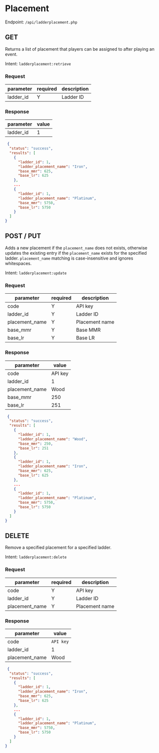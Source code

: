 # Placement
Endpoint: `/api/ladderplacement.php`

## GET
Returns a list of placement that players can be assigned to after playing an event.

Intent: `ladderplacement:retrieve`

### Request

| parameter | required | description |
| --------- | -------- | ----------- |
| ladder_id | Y        | Ladder ID   |

### Response

| parameter | value |
| --------- | ----- |
| ladder_id | 1     |

```json
 {
  "status": "success",
  "results": [
    {
      "ladder_id": 1,
      "ladder_placement_name": "Iron",
      "base_mmr": 625,
      "base_lr": 625
    },
    ...
    {
      "ladder_id": 1,
      "ladder_placement_name": "Platinum",
      "base_mmr": 5750,
      "base_lr": 5750
    }
  ]
}
```

## POST / PUT
Adds a new placement if the `placement_name` does not exists, otherwise updates the existing entry if the `placement_name` exists for the specified ladder. `placement_name` matching is case-insensitive and ignores whitespaces.

Intent: `ladderplacement:update`

### Request

| parameter      | required | description    |
| -------------- | -------- | -------------- |
| code           | Y        | API key        |
| ladder_id      | Y        | Ladder ID      |
| placement_name | Y        | Placement name |
| base_mmr       | Y        | Base MMR       |
| base_lr        | Y        | Base LR        |

### Response

| parameter      | value     |
| -------------- | --------- |
| code           | API key |
| ladder_id      | 1         |
| placement_name | Wood      |
| base_mmr       | 250       |
| base_lr        | 251       |

```json
 {
  "status": "success",
  "results": [
    {
      "ladder_id": 1,
      "ladder_placement_name": "Wood",
      "base_mmr": 250,
      "base_lr": 251
    },
    {
      "ladder_id": 1,
      "ladder_placement_name": "Iron",
      "base_mmr": 625,
      "base_lr": 625
    },
    ...
    {
      "ladder_id": 1,
      "ladder_placement_name": "Platinum",
      "base_mmr": 5750,
      "base_lr": 5750
    }
  ]
}
```

## DELETE
Remove a specified placement for a specified ladder.

Intent: `ladderplacement:delete`

### Request

| parameter      | required | description    |
| -------------- | -------- | -------------- |
| code           | Y        | API key        |
| ladder_id      | Y        | Ladder ID      |
| placement_name | Y        | Placement name |

### Response

| parameter      | value     |
| -------------- | --------- |
| code           | `API key` |
| ladder_id      | 1         |
| placement_name | Wood      |

```json
 {
  "status": "success",
  "results": [
    {
      "ladder_id": 1,
      "ladder_placement_name": "Iron",
      "base_mmr": 625,
      "base_lr": 625
    },
    ...
    {
      "ladder_id": 1,
      "ladder_placement_name": "Platinum",
      "base_mmr": 5750,
      "base_lr": 5750
    }
  ]
}
```
